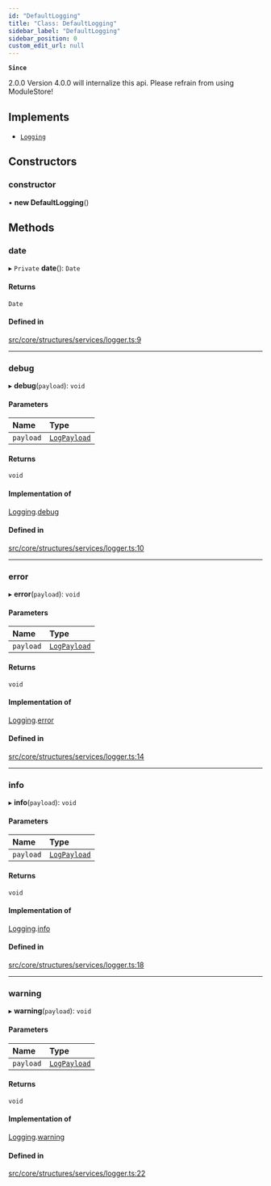 ```yaml
---
id: "DefaultLogging"
title: "Class: DefaultLogging"
sidebar_label: "DefaultLogging"
sidebar_position: 0
custom_edit_url: null
---
```


**`Since`**

2.0.0
Version 4.0.0 will internalize this api. Please refrain from using ModuleStore!

## Implements

- [`Logging`](../interfaces/Logging.md)

## Constructors

### constructor

• **new DefaultLogging**()

## Methods

### date

▸ `Private` **date**(): `Date`

#### Returns

`Date`

#### Defined in

[src/core/structures/services/logger.ts:9](https://github.com/sern-handler/handler/blob/a579e27/src/core/structures/services/logger.ts#L9)

___

### debug

▸ **debug**(`payload`): `void`

#### Parameters

| Name | Type |
| :------ | :------ |
| `payload` | [`LogPayload`](../modules.md#logpayload) |

#### Returns

`void`

#### Implementation of

[Logging](../interfaces/Logging.md).[debug](../interfaces/Logging.md#debug)

#### Defined in

[src/core/structures/services/logger.ts:10](https://github.com/sern-handler/handler/blob/a579e27/src/core/structures/services/logger.ts#L10)

___

### error

▸ **error**(`payload`): `void`

#### Parameters

| Name | Type |
| :------ | :------ |
| `payload` | [`LogPayload`](../modules.md#logpayload) |

#### Returns

`void`

#### Implementation of

[Logging](../interfaces/Logging.md).[error](../interfaces/Logging.md#error)

#### Defined in

[src/core/structures/services/logger.ts:14](https://github.com/sern-handler/handler/blob/a579e27/src/core/structures/services/logger.ts#L14)

___

### info

▸ **info**(`payload`): `void`

#### Parameters

| Name | Type |
| :------ | :------ |
| `payload` | [`LogPayload`](../modules.md#logpayload) |

#### Returns

`void`

#### Implementation of

[Logging](../interfaces/Logging.md).[info](../interfaces/Logging.md#info)

#### Defined in

[src/core/structures/services/logger.ts:18](https://github.com/sern-handler/handler/blob/a579e27/src/core/structures/services/logger.ts#L18)

___

### warning

▸ **warning**(`payload`): `void`

#### Parameters

| Name | Type |
| :------ | :------ |
| `payload` | [`LogPayload`](../modules.md#logpayload) |

#### Returns

`void`

#### Implementation of

[Logging](../interfaces/Logging.md).[warning](../interfaces/Logging.md#warning)

#### Defined in

[src/core/structures/services/logger.ts:22](https://github.com/sern-handler/handler/blob/a579e27/src/core/structures/services/logger.ts#L22)
